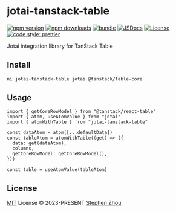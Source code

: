 # jotai-tanstack-table

[![npm version][npm-version-src]][npm-version-href]
[![npm downloads][npm-downloads-src]][npm-downloads-href]
[![bundle][bundle-src]][bundle-href]
[![JSDocs][jsdocs-src]][jsdocs-href]
[![License][license-src]][license-href]
[![code style: prettier][code-style-src]][code-style-href]

Jotai integration library for TanStack Table

## Install

```sh
ni jotai-tanstack-table jotai @tanstack/table-core
```

## Usage

```tsx
import { getCoreRowModel } from "@tanstack/react-table"
import { atom, useAtomValue } from "jotai"
import { atomWithTable } from "jotai-tanstack-table"

const dataAtom = atom([...defaultData])
const tableAtom = atomWithTable((get) => ({
  data: get(dataAtom),
  columns,
  getCoreRowModel: getCoreRowModel(),
}))

const table = useAtomValue(tableAtom)
```

## License

[MIT](./LICENSE) License © 2023-PRESENT [Stephen Zhou](https://github.com/hyoban)

<!-- Badges -->

[code-style-src]: https://img.shields.io/badge/code_style-prettier-ff69b4.svg?style=flat
[code-style-href]: https://github.com/prettier/prettier
[npm-version-src]: https://img.shields.io/npm/v/jotai-tanstack-table?style=flat&colorA=080f12&colorB=1fa669
[npm-version-href]: https://npmjs.com/package/jotai-tanstack-table
[npm-downloads-src]: https://img.shields.io/npm/dm/jotai-tanstack-table?style=flat&colorA=080f12&colorB=1fa669
[npm-downloads-href]: https://npmjs.com/package/jotai-tanstack-table
[bundle-src]: https://img.shields.io/bundlephobia/minzip/jotai-tanstack-table?style=flat&colorA=080f12&colorB=1fa669&label=minzip
[bundle-href]: https://bundlephobia.com/result?p=jotai-tanstack-table
[license-src]: https://img.shields.io/github/license/hyoban/jotai-tanstack-table.svg?style=flat&colorA=080f12&colorB=1fa669
[license-href]: https://github.com/hyoban/jotai-tanstack-table/blob/main/LICENSE
[jsdocs-src]: https://img.shields.io/badge/jsdocs-reference-080f12?style=flat&colorA=080f12&colorB=1fa669
[jsdocs-href]: https://www.jsdocs.io/package/jotai-tanstack-table
